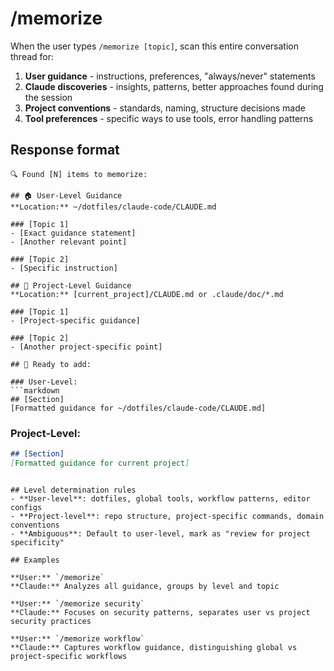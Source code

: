 # /memorize

When the user types `/memorize [topic]`, scan this entire conversation thread for:

1. **User guidance** - instructions, preferences, "always/never" statements
2. **Claude discoveries** - insights, patterns, better approaches found during the session
3. **Project conventions** - standards, naming, structure decisions made
4. **Tool preferences** - specific ways to use tools, error handling patterns

## Response format

```
🔍 Found [N] items to memorize:

## 🏠 User-Level Guidance
**Location:** ~/dotfiles/claude-code/CLAUDE.md

### [Topic 1]
- [Exact guidance statement]
- [Another relevant point]

### [Topic 2]
- [Specific instruction]

## 📁 Project-Level Guidance  
**Location:** [current_project]/CLAUDE.md or .claude/doc/*.md

### [Topic 1]
- [Project-specific guidance]

### [Topic 2]
- [Another project-specific point]

## 📝 Ready to add:

### User-Level:
```markdown
## [Section]
[Formatted guidance for ~/dotfiles/claude-code/CLAUDE.md]
```

### Project-Level:
```markdown
## [Section]  
[Formatted guidance for current project]
```
```

## Level determination rules
- **User-level**: dotfiles, global tools, workflow patterns, editor configs
- **Project-level**: repo structure, project-specific commands, domain conventions
- **Ambiguous**: Default to user-level, mark as "review for project specificity"

## Examples

**User:** `/memorize`
**Claude:** Analyzes all guidance, groups by level and topic

**User:** `/memorize security`
**Claude:** Focuses on security patterns, separates user vs project security practices

**User:** `/memorize workflow`
**Claude:** Captures workflow guidance, distinguishing global vs project-specific workflows
```